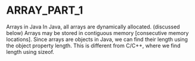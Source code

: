# ARRAY_PART_1
Arrays in Java      In Java, all arrays are dynamically allocated. (discussed below)     Arrays may be stored in contiguous memory [consecutive memory locations].     Since arrays are objects in Java, we can find their length using the object property length. This is different from C/C++, where we find length using sizeof.  
